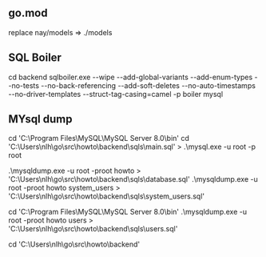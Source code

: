 ## go.mod

replace nay/models => ./models

## SQL Boiler

cd backend
sqlboiler.exe --wipe --add-global-variants --add-enum-types --no-tests --no-back-referencing --add-soft-deletes --no-auto-timestamps --no-driver-templates --struct-tag-casing=camel -p boiler mysql

## MYsql dump

cd 'C:\Program Files\MySQL\MySQL Server 8.0\bin'
cd 'C:\Users\nlh\go\src\howto\backend\sqls\main.sql' > .\mysql.exe -u root -p root

.\mysqldump.exe -u root -proot howto > 'C:\Users\nlh\go\src\howto\backend\sqls\database.sql'
.\mysqldump.exe -u root -proot howto system_users > 'C:\Users\nlh\go\src\howto\backend\sqls\system_users.sql'

cd 'C:\Program Files\MySQL\MySQL Server 8.0\bin'
.\mysqldump.exe -u root -proot howto users > 'C:\Users\nlh\go\src\howto\backend\sqls\users.sql'

cd 'C:\Users\nlh\go\src\howto\backend'
